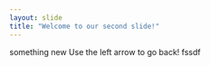 ```yaml
---
layout: slide
title: "Welcome to our second slide!"
---
```

something new
Use the left arrow to go back!
fssdf
